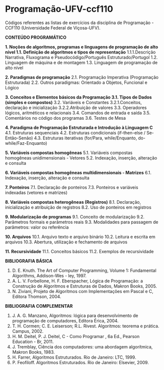 # Programação-UFV-ccf110

Códigos referentes as listas de exercícios da disciplina de Programação - CCF110 (Universidade Federal de Viçosa-UFV). 


**CONTEÚDO PROGRAMÁTICO**

**1. Noções de algoritmos, programas e linguagens de programação de alto nível 1.1. Definição de algoritmos e tipos de representação**
1.1.1.Descrição Narrativa, Fluxograma e Pseudocódigo/Português Estruturado/Portugol 1.2. Linguagem de máquina e de montagem
1.3. Linguagem de programação de alto nível

**2. Paradigmas de programação**
2.1. Programação Imperativa (Programação Estruturada)
2.2. Outros paradigmas: Orientado a Objetos, Funcional e Lógico

**3. Conceitos e Elementos básicos da Programação 3.1. Tipos de Dados (simples e compostos)**
3.2. Variáveis e Constantes
3.2.1.Conceitos, declaração e inicialização
3.2.2.Atribuição de valores
3.3. Operadores lógicos, aritméticos e relacionais 3.4. Comandos de entrada e saída
3.5. Comentários no código dos programas
3.6. Testes de Mesa

**4. Paradigma de Programação Estruturada e Introdução à Linguagem C**
4.1. Estruturas sequenciais
4.2. Estruturas condicionais (if-then-else / Se-Então-Senão)
4.3. Estruturas iterativas (for/Para, while/Enquanto, do-while/Faz-Enquanto)

**5. Variáveis compostas homogêneas**
5.1. Variáveis compostas homogêneas unidimensionais - Vetores 5.2. Indexação, inserção, alteração e consulta

**6. Variáveis compostas homogêneas multidimensionais - Matrizes**
6.1. Indexação, inserção, alteração e consulta

**7. Ponteiros**
7.1. Declaração de ponteiros
7.3. Ponteiros e variáveis indexadas (vetores e matrizes)

**8. Variáveis compostas heterogêneas (Registros)**
8.1. Declaração, inicialização e atribuição de registros
8.2. Uso de ponteiros em registros

**9. Modularização de programas**
9.1. Conceito de modularização
9.2. Parâmetros formais e parâmetros reais
9.3. Modalidades para passagem de parâmetros: valor ou referência

**10. Arquivos**
10.1. Arquivo texto e arquivo binário
10.2. Leitura e escrita em arquivos
10.3. Abertura, utilização e fechamento de arquivos

**11. Recursividade**
11.1. Conceitos básicos
11.2. Exemplos de recursividade

**BIBLIOGRAFIA BÁSICA**
 
1. D. E. Knuth. The Art of Computer Programming, Volume 1: Fundamental Algorithms, Addison-Wes - ley, 1997.
2. A. L. V. Forbellone, H. F. Eberspacher, Lógica de Programação: a Construção de Algoritmos e Estruturas de Dados, Makron Books, 2005.
3. N. Ziviani, Projeto de Algoritmos com Implementações em Pascal e C, Editora Thomson, 2004.

**BIBLIOGRAFIA COMPLEMENTAR**

1. J. A. G. Manzano, Algoritmos: lógica para desenvolvimento de programação de computadores, Editora Érica, 2004.
2. T. H. Cormen; C. E. Leiserson; R.L. Rivest. Algoritmos: teorema e prática. Campus, 2002.
3. H. M. Deitel, P. J. Deitel, C - Como Programar , 6a Ed., Pearson Education - Br, 2011.
4. J. Tremblay, Ciência dos computadores: uma abordagem algorítmica, Makron Books, 1983.
5. H. Farrer, Algoritmos Estruturados. Rio de Janeiro: LTC, 1999.
6. P. Feofiloff. Algoritmos Estruturados. Rio de Janeiro: Elsevier, 2009.
